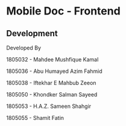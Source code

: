 # Mobile Doc - Frontend 

## Development 

Developed By

1805032 - Mahdee Mushfique Kamal

1805036 - Abu Humayed Azim Fahmid

1805038 - Iftekhar E Mahbub Zeeon

1805050 - Khondker Salman Sayeed

1805053 - H.A.Z. Sameen Shahgir

1805055 - Shamit Fatin



